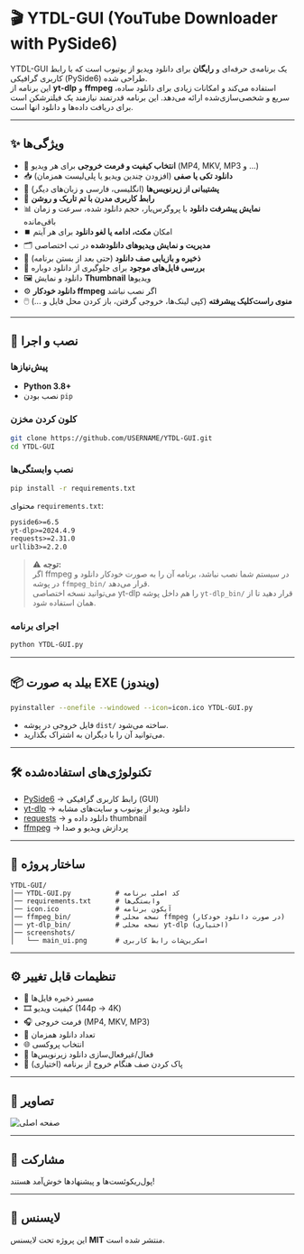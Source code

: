 # 🎬 YTDL-GUI (YouTube Downloader with PySide6)

YTDL-GUI یک برنامه‌ی حرفه‌ای و **رایگان** برای دانلود ویدیو از یوتیوب است که با رابط کاربری گرافیکی (PySide6) طراحی شده.  
این برنامه از **yt-dlp** و **ffmpeg** استفاده می‌کند و امکانات زیادی برای دانلود ساده، سریع و شخصی‌سازی‌شده ارائه می‌دهد. این برنامه قدرتمند نیازمند یک فیلترشکن است برای دریافت داده‌ها و دانلود انها است.

---

## ✨ ویژگی‌ها

- 🎥 **انتخاب کیفیت و فرمت خروجی** برای هر ویدیو (MP4, MKV, MP3 و ...)
- 📥 **دانلود تکی یا صفی** (افزودن چندین ویدیو یا پلی‌لیست همزمان)
- 💬 **پشتیبانی از زیرنویس‌ها** (انگلیسی، فارسی و زبان‌های دیگر)
- 🌙 **رابط کاربری مدرن با تم تاریک و روشن**
- 📊 **نمایش پیشرفت دانلود** با پروگرس‌بار، حجم دانلود شده، سرعت و زمان باقی‌مانده
- ⏹️ امکان **مکث، ادامه یا لغو دانلود** برای هر آیتم
- 🗂️ **مدیریت و نمایش ویدیوهای دانلودشده** در تب اختصاصی
- 💾 **ذخیره و بازیابی صف دانلود** (حتی بعد از بستن برنامه)
- 🔄 **بررسی فایل‌های موجود** برای جلوگیری از دانلود دوباره
- 🖼️ دانلود و نمایش **Thumbnail** ویدیوها
- ⚙️ **دانلود خودکار ffmpeg** اگر نصب نباشد
- 🖱️ **منوی راست‌کلیک پیشرفته** (کپی لینک‌ها، خروجی گرفتن، باز کردن محل فایل و ...)

---

## 🚀 نصب و اجرا

### پیش‌نیازها

- **Python 3.8+**
- نصب بودن `pip`

### کلون کردن مخزن

```bash
git clone https://github.com/USERNAME/YTDL-GUI.git
cd YTDL-GUI
```

### نصب وابستگی‌ها

```bash
pip install -r requirements.txt
```

محتوای `requirements.txt`:

```txt
pyside6>=6.5
yt-dlp>=2024.4.9
requests>=2.31.0
urllib3>=2.2.0
```

> ⚠️ **توجه:**  
> اگر ffmpeg در سیستم شما نصب نباشد، برنامه آن را به صورت خودکار دانلود و در پوشه `ffmpeg_bin/` قرار می‌دهد.  
> می‌توانید نسخه اختصاصی yt-dlp را هم داخل پوشه `yt-dlp_bin/` قرار دهید تا از همان استفاده شود.

### اجرای برنامه

```bash
python YTDL-GUI.py
```

---

## 📦 بیلد به صورت EXE (ویندوز)

```bash
pyinstaller --onefile --windowed --icon=icon.ico YTDL-GUI.py
```

- فایل خروجی در پوشه `dist/` ساخته می‌شود.
- می‌توانید آن را با دیگران به اشتراک بگذارید.

---

## 🛠️ تکنولوژی‌های استفاده‌شده

- [PySide6](https://pypi.org/project/PySide6/) → رابط کاربری گرافیکی (GUI)
- [yt-dlp](https://github.com/yt-dlp/yt-dlp) → دانلود ویدیو از یوتیوب و سایت‌های مشابه
- [requests](https://pypi.org/project/requests/) → دانلود داده و thumbnail
- [ffmpeg](https://ffmpeg.org/) → پردازش ویدیو و صدا

---

## 📁 ساختار پروژه

```
YTDL-GUI/
│── YTDL-GUI.py           # کد اصلی برنامه
│── requirements.txt      # وابستگی‌ها
│── icon.ico              # آیکون برنامه
│── ffmpeg_bin/           # نسخه محلی ffmpeg (در صورت دانلود خودکار)
│── yt-dlp_bin/           # نسخه محلی yt-dlp (اختیاری)
│── screenshots/
│   └── main_ui.png       # اسکرین‌شات رابط کاربری
```

---

## ⚙️ تنظیمات قابل تغییر

- 📂 مسیر ذخیره فایل‌ها
- 🎞️ کیفیت ویدیو (144p → 4K)
- 🎧 فرمت خروجی (MP4, MKV, MP3)
- 🔄 تعداد دانلود همزمان
- 🌐 انتخاب پروکسی
- 💬 فعال/غیرفعال‌سازی دانلود زیرنویس‌ها
- 🧹 پاک کردن صف هنگام خروج از برنامه (اختیاری)

---

## 📸 تصاویر

![صفحه اصلی](screenshots/main_ui.png)

---

## 🤝 مشارکت

پول‌ریکوئست‌ها و پیشنهادها خوش‌آمد هستند!  

---

## 📜 لایسنس

این پروژه تحت لایسنس **MIT** منتشر شده است.
